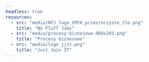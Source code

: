 ```yaml
---
headless: true
resources:
  - src: "media/NFJ_logo_CMYK_przezroczyste_tlo.png"
    title: "No Fluff Jobs"
  - src: "media/procesy-biznesowe-960x203.png"
    title: "Procesy biznesowe"
  - src: "media/logo jjit.png"
    title: "Just Join IT"
---
```

